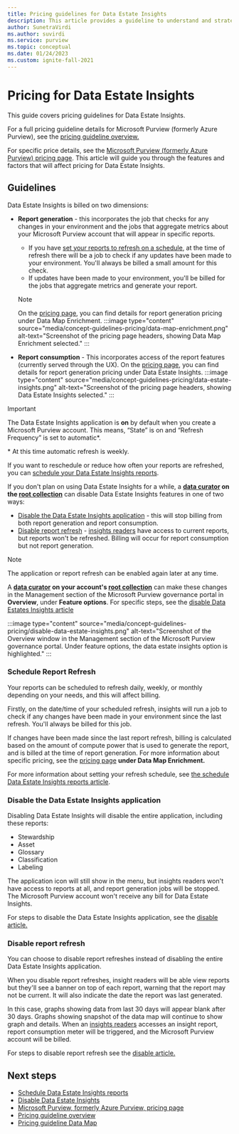 ```yaml
---
title: Pricing guidelines for Data Estate Insights
description: This article provides a guideline to understand and strategize pricing for the Data Estate Insights components of Microsoft Purview (formerly Azure Purview).
author: SunetraVirdi
ms.author: suvirdi
ms.service: purview
ms.topic: conceptual
ms.date: 01/24/2023
ms.custom: ignite-fall-2021
---
```


# Pricing for Data Estate Insights

This guide covers pricing guidelines for Data Estate Insights.

For a full pricing guideline details for Microsoft Purview (formerly Azure Purview), see the [pricing guideline overview.](concept-guidelines-pricing.md)

For specific price details, see the [Microsoft Purview (formerly Azure Purview) pricing page](https://azure.microsoft.com/pricing/details/purview/). This article will guide you through the features and factors that will affect pricing for Data Estate Insights.

## Guidelines

Data Estate Insights is billed on two dimensions:

- **Report generation** - this incorporates the job that checks for any changes in your environment and the jobs that aggregate metrics about your Microsoft Purview account that will appear in specific reports.
    - If you have [set your reports to refresh on a schedule](how-to-schedule-data-estate-insights.md), at the time of refresh there will be a job to check if any updates have been made to your environment. You'll always be billed a small amount for this check.
    - If updates have been made to your environment, you'll be billed for the jobs that aggregate metrics and generate your report.

    > [!NOTE]
    > On the [pricing page](https://azure.microsoft.com/pricing/details/purview/), you can find details for report generation pricing under Data Map Enrichment.
    > :::image type="content" source="media/concept-guidelines-pricing/data-map-enrichment.png" alt-text="Screenshot of the pricing page headers, showing Data Map Enrichment selected." :::

- **Report consumption** - This incorporates access of the report features (currently served through the UX). On the [pricing page](https://azure.microsoft.com/pricing/details/purview/), you can find details for report generation pricing under Data Estate Insights.
    :::image type="content" source="media/concept-guidelines-pricing/data-estate-insights.png" alt-text="Screenshot of the pricing page headers, showing Data Estate Insights selected." :::

> [!IMPORTANT]
> The Data Estate Insights application is **on** by default when you create a Microsoft Purview account. This means, “State” is on and “Refresh Frequency” is set to automatic*.
> 
> \* At this time automatic refresh is weekly.

If you want to reschedule or reduce how often your reports are refreshed, you can [schedule your Data Estate Insights reports](how-to-schedule-data-estate-insights.md).

If you don't plan on using Data Estate Insights for a while, a **[data curator](catalog-permissions.md#roles) on the [root collection](reference-azure-purview-glossary.md#root-collection)** can disable Data Estate Insights features in one of two ways:

- [Disable the Data Estate Insights application](#disable-the-data-estate-insights-application) - this will stop billing from both report generation and report consumption.
- [Disable report refresh](#disable-report-refresh) - [insights readers](catalog-permissions.md#roles) have access to current reports, but reports won't be refreshed. Billing will occur for report consumption but not report generation.

> [!NOTE]
> The application or report refresh can be enabled again later at any time.

A **[data curator](catalog-permissions.md#roles) on your account's [root collection](reference-azure-purview-glossary.md#root-collection)** can make these changes in the Management section of the Microsoft Purview governance portal in **Overview**, under **Feature options**. For specific steps, see the [disable Data Estates Insights article](disable-data-estate-insights.md)

:::image type="content" source="media/concept-guidelines-pricing/disable-data-estate-insights.png" alt-text="Screenshot of the Overview window in the Management section of the Microsoft Purview governance portal. Under feature options, the data estate insights option is highlighted." :::

### Schedule Report Refresh

Your reports can be scheduled to refresh daily, weekly, or monthly depending on your needs, and this will affect billing.

Firstly, on the date/time of your scheduled refresh, insights will run a job to check if any changes have been made in your environment since the last refresh. You'll always be billed for this job.

If changes have been made since the last report refresh, billing is calculated based on the amount of compute power that is used to generate the report, and is billed at the time of report generation.
For more information about specific pricing, see the [pricing page](https://azure.microsoft.com/pricing/details/purview/) **under Data Map Enrichment.**

For more information about setting your refresh schedule, see [the schedule Data Estate Insights reports article](how-to-schedule-data-estate-insights.md).

### Disable the Data Estate Insights application

Disabling Data Estate Insights will disable the entire application, including these reports:

- Stewardship
- Asset
- Glossary
- Classification
- Labeling

The application icon will still show in the menu, but insights readers won't have access to reports at all, and report generation jobs will be stopped. The Microsoft Purview account won't receive any bill for Data Estate Insights.

For steps to disable the Data Estate Insights application, see the [disable article.](disable-data-estate-insights.md#disable-the-data-estate-insights-application)

### Disable report refresh

You can choose to disable report refreshes instead of disabling the entire Data Estate Insights application.

When you disable report refreshes, insight readers will be able view reports but they'll see a banner on top of each report, warning that the report may not be current. It will also indicate the date the report was last generated.

In this case, graphs showing data from last 30 days will appear blank after 30 days. Graphs showing snapshot of the data map will continue to show graph and details. When an [insights readers](catalog-permissions.md#roles) accesses an insight report, report consumption meter will be triggered, and the Microsoft Purview account will be billed.

For steps to disable report refresh see the [disable article.](disable-data-estate-insights.md#disable-report-refresh)

## Next steps

- [Schedule Data Estate Insights reports](how-to-schedule-data-estate-insights.md)
- [Disable Data Estate Insights](disable-data-estate-insights.md)
- [Microsoft Purview, formerly Azure Purview, pricing page](https://azure.microsoft.com/pricing/details/azure-purview/)
- [Pricing guideline overview](concept-guidelines-pricing.md)
- [Pricing guideline Data Map](concept-guidelines-pricing-data-map.md)
